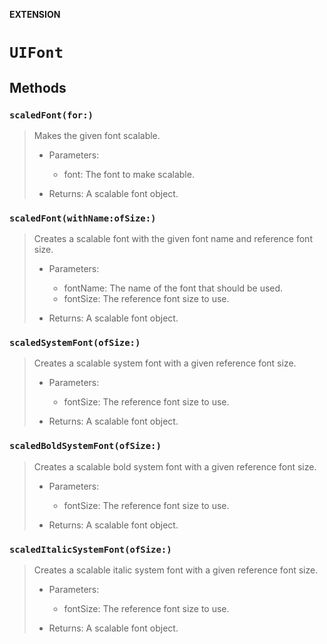 **EXTENSION**

# `UIFont`

## Methods
### `scaledFont(for:)`

> Makes the given font scalable.
>
> - Parameters:
>    - font: The font to make scalable.
>
> - Returns: A scalable font object.

### `scaledFont(withName:ofSize:)`

> Creates a scalable font with the given font name and reference font size.
>
> - Parameters:
>    - fontName: The name of the font that should be used.
>    - fontSize: The reference font size to use.
>
> - Returns: A scalable font object.

### `scaledSystemFont(ofSize:)`

> Creates a scalable system font with a given reference font size.
>
> - Parameters:
>    - fontSize: The reference font size to use.
>
> - Returns: A scalable font object.

### `scaledBoldSystemFont(ofSize:)`

> Creates a scalable bold system font with a given reference font size.
>
> - Parameters:
>    - fontSize: The reference font size to use.
>
> - Returns: A scalable font object.

### `scaledItalicSystemFont(ofSize:)`

> Creates a scalable italic system font with a given reference font size.
>
> - Parameters:
>    - fontSize: The reference font size to use.
>
> - Returns: A scalable font object.
